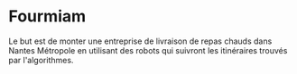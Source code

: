 # Fourmiam

Le but est de monter une entreprise de livraison de repas chauds dans Nantes Métropole en utilisant des robots qui suivront les itinéraires trouvés par l'algorithmes. 
